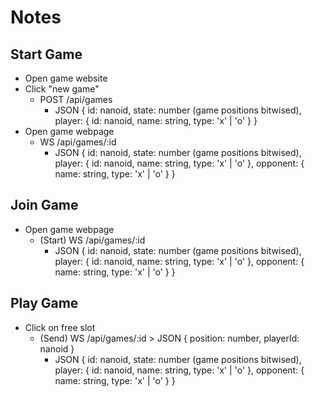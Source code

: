# Notes

## Start Game

- Open game website
- Click "new game"
    - POST /api/games
        - JSON { id: nanoid, state: number (game positions bitwised), player: { id: nanoid, name: string, type: 'x' | 'o' } }
- Open game webpage
    - WS /api/games/:id
        - JSON { id: nanoid, state: number (game positions bitwised), player: { id: nanoid, name: string, type: 'x' | 'o' }, opponent: { name: string, type: 'x' | 'o' } }

## Join Game

- Open game webpage
    - (Start) WS /api/games/:id
        - JSON { id: nanoid, state: number (game positions bitwised), player: { id: nanoid, name: string, type: 'x' | 'o' }, opponent: { name: string, type: 'x' | 'o' }  }

## Play Game

- Click on free slot
    - (Send) WS /api/games/:id > JSON { position: number, playerId: nanoid }
        - JSON { id: nanoid, state: number (game positions bitwised), player: { id: nanoid, name: string, type: 'x' | 'o' }, opponent: { name: string, type: 'x' | 'o' }  }